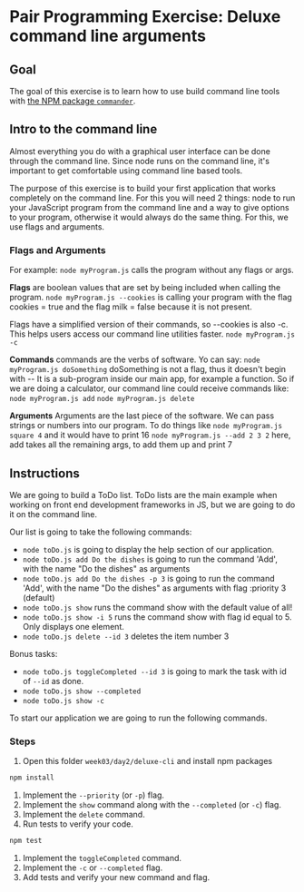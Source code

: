 # Pair Programming Exercise: Deluxe command line arguments

## Goal

The goal of this exercise is to learn how to use build command line tools with [the NPM package `commander`](https://www.npmjs.com/package/commander).

## Intro to the command line

Almost everything you do with a graphical user interface can be done through the command line. Since node runs on the command line, it's important to get comfortable
using command line based tools.

The purpose of this exercise is to build your first application that works completely
on the command line. For this you will need 2 things: node to run your JavaScript
program from the command line and a way to give options to your program, otherwise
it would always do the same thing. For this, we use flags and arguments.

### Flags and Arguments

For example: `node myProgram.js` calls the program without any flags or args.  

**Flags** are boolean values that are set by being included when calling the program.
`node myProgram.js --cookies` is calling your program with the flag cookies
= true and the flag milk = false because it is not present.

Flags have a simplified version of their commands, so --cookies is also -c. This helps
users access our command line utilities faster.
`node myProgram.js -c`

**Commands**  commands are the verbs of software. Yo can say:
`node myProgram.js doSomething` doSomething is not a flag, thus it doesn't begin with --
It is a sub-program inside our main app, for example a function. So if we are doing a
calculator, our command line could receive commands like:
`node myProgram.js add`
`node myProgram.js delete`

**Arguments** Arguments are the last piece of the software. We can pass strings or
numbers into our program. To do things like
`node myProgram.js square 4` and it would have to print 16
`node myProgram.js --add 2 3 2` here, add takes all the remaining args, to add them up
and print 7

## Instructions

We are going to build a ToDo list. ToDo lists are the main example when working on
front end development frameworks in JS, but we are going to do it on the command line.

Our list is going to take the following commands:

- `node toDo.js` is going to display the help section of our application.
- `node toDo.js add Do the dishes` is going to run the command 'Add', with the name "Do the dishes" as arguments
- `node toDo.js add Do the dishes -p 3`  is going to run the command 'Add', with the name "Do the dishes" as arguments with flag :priority 3 (default)
- `node toDo.js show` runs the command show with the default value of all!
- `node toDo.js show -i 5` runs the command show with flag id equal to 5. Only displays one element.
- `node toDo.js delete --id 3` deletes the item number 3

Bonus tasks:

- `node toDo.js toggleCompleted --id 3` is going to mark the task with id of `--id` as done.
- `node toDo.js show --completed`
- `node toDo.js show -c`

To start our application we are going to run the following commands.

### Steps

1. Open this folder `week03/day2/deluxe-cli` and install npm packages

  ```bash
  npm install
  ```

1. Implement the `--priority` (or `-p`) flag.
1. Implement the `show` command along with the `--completed` (or `-c`) flag.
1. Implement the `delete` command.
1. Run tests to verify your code.

  ```bash
  npm test
  ```

1. Implement the `toggleCompleted` command.
1. Implement the `-c` or `--completed` flag.
1. Add tests and verify your new command and flag.
